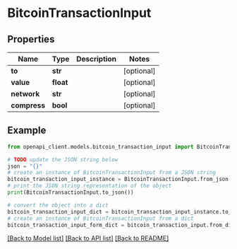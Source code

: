 # BitcoinTransactionInput


## Properties

Name | Type | Description | Notes
------------ | ------------- | ------------- | -------------
**to** | **str** |  | [optional] 
**value** | **float** |  | [optional] 
**network** | **str** |  | [optional] 
**compress** | **bool** |  | [optional] 

## Example

```python
from openapi_client.models.bitcoin_transaction_input import BitcoinTransactionInput

# TODO update the JSON string below
json = "{}"
# create an instance of BitcoinTransactionInput from a JSON string
bitcoin_transaction_input_instance = BitcoinTransactionInput.from_json(json)
# print the JSON string representation of the object
print(BitcoinTransactionInput.to_json())

# convert the object into a dict
bitcoin_transaction_input_dict = bitcoin_transaction_input_instance.to_dict()
# create an instance of BitcoinTransactionInput from a dict
bitcoin_transaction_input_form_dict = bitcoin_transaction_input.from_dict(bitcoin_transaction_input_dict)
```
[[Back to Model list]](../README.md#documentation-for-models) [[Back to API list]](../README.md#documentation-for-api-endpoints) [[Back to README]](../README.md)


